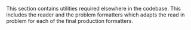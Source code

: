 This section contains utilities required elsewhere in the codebase. This includes the reader and the problem formatters which adapts the read in problem for each of the final production formatters.
